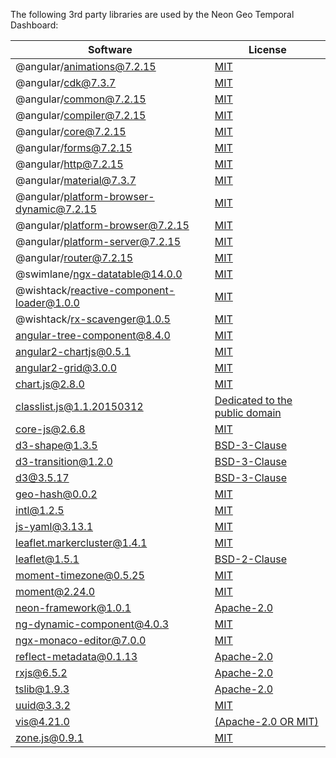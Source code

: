 The following 3rd party libraries are used by the Neon Geo Temporal Dashboard:

| Software  | License |
| ---  | --- |
| @angular/animations@7.2.15 | [MIT](https://github.com/angular/angular) |
| @angular/cdk@7.3.7 | [MIT](https://github.com/angular/material2/raw/master/LICENSE) |
| @angular/common@7.2.15 | [MIT](https://github.com/angular/angular) |
| @angular/compiler@7.2.15 | [MIT](https://github.com/angular/angular) |
| @angular/core@7.2.15 | [MIT](https://github.com/angular/angular) |
| @angular/forms@7.2.15 | [MIT](https://github.com/angular/angular) |
| @angular/http@7.2.15 | [MIT](https://github.com/angular/angular) |
| @angular/material@7.3.7 | [MIT](https://github.com/angular/material2/raw/master/LICENSE) |
| @angular/platform-browser-dynamic@7.2.15 | [MIT](https://github.com/angular/angular) |
| @angular/platform-browser@7.2.15 | [MIT](https://github.com/angular/angular) |
| @angular/platform-server@7.2.15 | [MIT](https://github.com/angular/angular) |
| @angular/router@7.2.15 | [MIT](https://github.com/angular/angular) |
| @swimlane/ngx-datatable@14.0.0 | [MIT](https://github.com/swimlane/ngx-datatable/raw/master/LICENSE) |
| @wishtack/reactive-component-loader@1.0.0 | [MIT](https://github.com/wishtack/wishtack-steroids/raw/master/LICENSE) |
| @wishtack/rx-scavenger@1.0.5 | [MIT](https://github.com/wishtack/wishtack-steroids) |
| angular-tree-component@8.4.0 | [MIT](https://github.com/500tech/angular-tree-component/raw/master/LICENSE) |
| angular2-chartjs@0.5.1 | [MIT](https://github.com/emn178/angular2-chartjs/raw/master/LICENSE.txt) |
| angular2-grid@3.0.0 | [MIT](https://github.com/BTMorton/angular2-grid/raw/master/LICENSE) |
| chart.js@2.8.0 | [MIT](https://github.com/chartjs/Chart.js/raw/master/LICENSE.md) |
| classlist.js@1.1.20150312 | [Dedicated to the public domain](https://github.com/eligrey/classList.js/raw/master/LICENSE.md) |
| core-js@2.6.8 | [MIT](https://github.com/zloirock/core-js/raw/master/LICENSE) |
| d3-shape@1.3.5 | [BSD-3-Clause](https://github.com/d3/d3-shape/raw/master/LICENSE) |
| d3-transition@1.2.0 | [BSD-3-Clause](https://github.com/d3/d3-transition/raw/master/LICENSE) |
| d3@3.5.17 | [BSD-3-Clause](https://github.com/mbostock/d3/raw/master/LICENSE) |
| geo-hash@0.0.2 | [MIT](https://github.com/Wayla/geo-hash) |
| intl@1.2.5 | [MIT](https://github.com/andyearnshaw/Intl.js/raw/master/LICENSE.txt) |
| js-yaml@3.13.1 | [MIT](https://github.com/nodeca/js-yaml/raw/master/LICENSE) |
| leaflet.markercluster@1.4.1 | [MIT](https://github.com/Leaflet/Leaflet.markercluster/raw/master/MIT-LICENCE.txt) |
| leaflet@1.5.1 | [BSD-2-Clause](https://github.com/Leaflet/Leaflet/raw/master/LICENSE) |
| moment-timezone@0.5.25 | [MIT](https://github.com/moment/moment-timezone/raw/master/LICENSE) |
| moment@2.24.0 | [MIT](https://github.com/moment/moment/raw/master/LICENSE) |
| neon-framework@1.0.1 | [Apache-2.0](https://github.com/NextCenturyCorporation/neon-framework/raw/master/LICENSE) |
| ng-dynamic-component@4.0.3 | [MIT](https://github.com/gund/ng-dynamic-component/raw/master/LICENSE) |
| ngx-monaco-editor@7.0.0 | [MIT](https://github.com/atularen/ngx-monaco-editor) |
| reflect-metadata@0.1.13 | [Apache-2.0](https://github.com/rbuckton/reflect-metadata/raw/master/LICENSE) |
| rxjs@6.5.2 | [Apache-2.0](https://github.com/reactivex/rxjs/raw/master/LICENSE.txt) |
| tslib@1.9.3 | [Apache-2.0](https://github.com/Microsoft/tslib/raw/master/LICENSE.txt) |
| uuid@3.3.2 | [MIT](https://github.com/kelektiv/node-uuid/raw/master/LICENSE.md) |
| vis@4.21.0 | [(Apache-2.0 OR MIT)](https://github.com/almende/vis/raw/master/LICENSE-APACHE-2.0) |
| zone.js@0.9.1 | [MIT](https://github.com/angular/zone.js/raw/master/LICENSE) |
